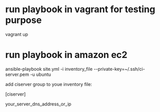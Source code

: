 # run playbook in vagrant for testing purpose
vagrant up

# run playbook in amazon ec2
ansible-playbook site.yml -i inventory_file --private-key=~/.ssh/ci-server.pem -u ubuntu

add ciserver group to youe inventory file:

[ciserver]

your_server_dns_address_or_ip
